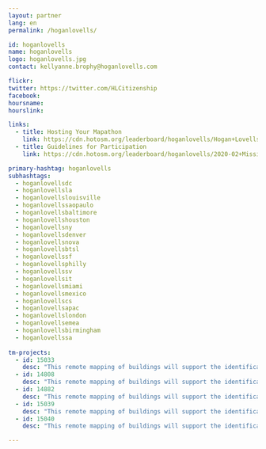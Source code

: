 ```yaml
---
layout: partner
lang: en
permalink: /hoganlovells/

id: hoganlovells
name: hoganlovells
logo: hoganlovells.jpg
contact: kellyanne.brophy@hoganlovells.com

flickr: 
twitter: https://twitter.com/HLCitizenship
facebook: 
hoursname:
hourslink:

links:
  - title: Hosting Your Mapathon
    link: https://cdn.hotosm.org/leaderboard/hoganlovells/Hogan+Lovells+TM4+Mapping+Materials.zip
  - title: Guidelines for Participation
    link: https://cdn.hotosm.org/leaderboard/hoganlovells/2020-02+Missing+Maps+Guidelines.pdf

primary-hashtag: hoganlovells
subhashtags:
  - hoganlovellsdc
  - hoganlovellsla
  - hoganlovellslouisville
  - hoganlovellssaopaulo
  - hoganlovellsbaltimore
  - hoganlovellshouston
  - hoganlovellsny
  - hoganlovellsdenver
  - hoganlovellsnova
  - hoganlovellsbtsl
  - hoganlovellssf
  - hoganlovellsphilly
  - hoganlovellssv
  - hoganlovellsit
  - hoganlovellsmiami
  - hoganlovellsmexico
  - hoganlovellscs
  - hoganlovellsapac
  - hoganlovellslondon
  - hoganlovellsemea
  - hoganlovellsbirmingham
  - hoganlovellssa
  
tm-projects:
  - id: 15033
    desc: "This remote mapping of buildings will support the identification and characterization of settlements, as well as the implementation of planned activities and largely the generation of data for humanitarian activities."
  - id: 14808
    desc: "This remote mapping of buildings will support the identification and characterization of settlements, as well as the implementation of planned activities and largely the generation of data for humanitarian activities."
  - id: 14882
    desc: "This remote mapping of buildings will support the identification and characterization of settlements, as well as the implementation of planned activities and largely the generation of data for humanitarian activities."
  - id: 15039
    desc: "This remote mapping of buildings will support the identification and characterization of settlements, as well as the implementation of planned activities and largely the generation of data for humanitarian activities."
  - id: 15040
    desc: "This remote mapping of buildings will support the identification and characterization of settlements, as well as the implementation of planned activities and largely the generation of data for humanitarian activities."

---
```

